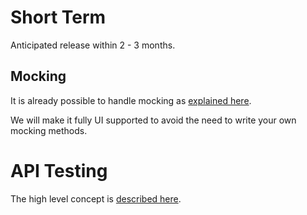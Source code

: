# Short Term
Anticipated release within 2 - 3 months.

## Mocking
It is already possible to handle mocking as [explained here](C-I10-mocking.md).

We will make it fully UI supported to avoid the need to write your own mocking methods.

# API Testing
The high level concept is [described here](api-testing.md).
